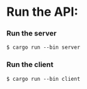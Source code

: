 # Run the API:

### Run the server

```
$ cargo run --bin server
```

### Run the client

```
$ cargo run --bin client
```
